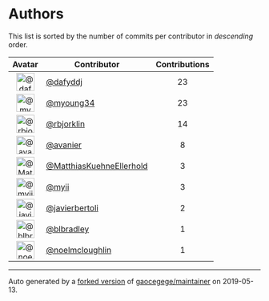 # Authors

This list is sorted by the number of commits per contributor in _descending_ order.

Avatar|Contributor|Contributions
:-:|---|:-:
<img class='float-left rounded-1' src='https://avatars2.githubusercontent.com/u/4195158?v=4' width='36' height='36' alt='@dafyddj'>|[@dafyddj](https://github.com/dafyddj)|23
<img class='float-left rounded-1' src='https://avatars1.githubusercontent.com/u/879922?v=4' width='36' height='36' alt='@myoung34'>|[@myoung34](https://github.com/myoung34)|23
<img class='float-left rounded-1' src='https://avatars3.githubusercontent.com/u/1704798?v=4' width='36' height='36' alt='@rbjorklin'>|[@rbjorklin](https://github.com/rbjorklin)|14
<img class='float-left rounded-1' src='https://avatars2.githubusercontent.com/u/4009658?v=4' width='36' height='36' alt='@avanier'>|[@avanier](https://github.com/avanier)|8
<img class='float-left rounded-1' src='https://avatars3.githubusercontent.com/u/19988979?v=4' width='36' height='36' alt='@MatthiasKuehneEllerhold'>|[@MatthiasKuehneEllerhold](https://github.com/MatthiasKuehneEllerhold)|3
<img class='float-left rounded-1' src='https://avatars2.githubusercontent.com/u/10231489?v=4' width='36' height='36' alt='@myii'>|[@myii](https://github.com/myii)|3
<img class='float-left rounded-1' src='https://avatars2.githubusercontent.com/u/242396?v=4' width='36' height='36' alt='@javierbertoli'>|[@javierbertoli](https://github.com/javierbertoli)|2
<img class='float-left rounded-1' src='https://avatars1.githubusercontent.com/u/1435085?v=4' width='36' height='36' alt='@blbradley'>|[@blbradley](https://github.com/blbradley)|1
<img class='float-left rounded-1' src='https://avatars1.githubusercontent.com/u/13322818?v=4' width='36' height='36' alt='@noelmcloughlin'>|[@noelmcloughlin](https://github.com/noelmcloughlin)|1

---

Auto generated by a [forked version](https://github.com/myii/maintainer) of [gaocegege/maintainer](https://github.com/gaocegege/maintainer) on 2019-05-13.
